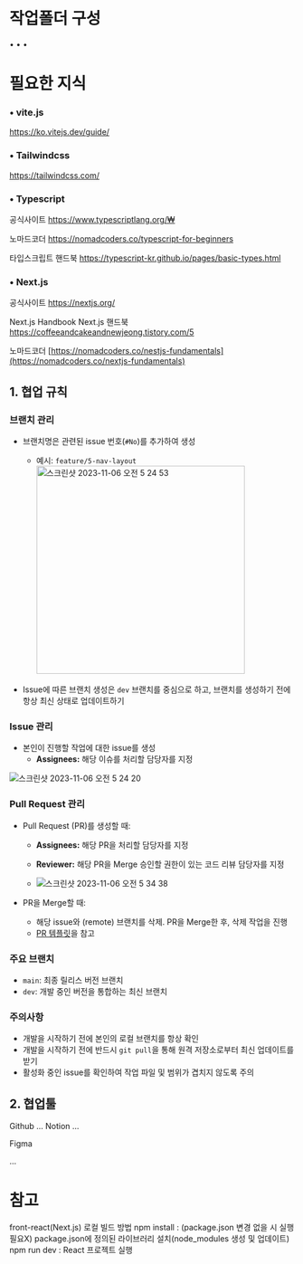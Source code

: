 # 작업폴더 구성

•
•
•

# 필요한 지식

### • vite.js

https://ko.vitejs.dev/guide/

### • Tailwindcss

https://tailwindcss.com/

### • Typescript

공식사이트
https://www.typescriptlang.org/₩

노마드코더
https://nomadcoders.co/typescript-for-beginners

타입스크립트 핸드북
https://typescript-kr.github.io/pages/basic-types.html

### • Next.js

공식사이트
https://nextjs.org/

Next.js Handbook
Next.js 핸드북
https://coffeeandcakeandnewjeong.tistory.com/5

노마드코더
[https://nomadcoders.co/nestjs-fundamentals](https://nomadcoders.co/nextjs-fundamentals)

## 1. 협업 규칙

### 브랜치 관리

- 브랜치명은 관련된 issue 번호(`#No`)를 추가하여 생성

  - 예시: `feature/5-nav-layout`
    <img width="368" alt="스크린샷 2023-11-06 오전 5 24 53" src="https://github.com/JS-A-CoreProject/DiaryFeelings/assets/116487398/3cf46572-29fe-4cb7-aff0-465b6056cef2">


- Issue에 따른 브랜치 생성은 `dev` 브랜치를 중심으로 하고, 브랜치를 생성하기 전에 항상 최신 상태로 업데이트하기

### Issue 관리

- 본인이 진행할 작업에 대한 issue를 생성
  - **Assignees:** 해당 이슈를 처리할 담당자를 지정


![스크린샷 2023-11-06 오전 5 24 20](https://github.com/JS-A-CoreProject/DiaryFeelings/assets/116487398/ae68fb5d-1922-43cc-999b-0d3d6714ed33)



### Pull Request 관리

- Pull Request (PR)를 생성할 때:

  - **Assignees:** 해당 PR을 처리할 담당자를 지정
  - **Reviewer:** 해당 PR을 Merge 승인할 권한이 있는 코드 리뷰 담당자를 지정


  - ![스크린샷 2023-11-06 오전 5 34 38](https://github.com/JS-A-CoreProject/DiaryFeelings/assets/116487398/fa36722c-eb14-48ec-bf1a-69bd96abaf32)


- PR을 Merge할 때:
  - 해당 issue와 (remote) 브랜치를 삭제. PR을 Merge한 후, 삭제 작업을 진행
  - [PR 템플릿](./.github/PULL_REQUEST_TEMPLATE.md)을 참고

### 주요 브랜치

- `main`: 최종 릴리스 버전 브랜치
- `dev`: 개발 중인 버전을 통합하는 최신 브랜치

### 주의사항

- 개발을 시작하기 전에 본인의 로컬 브랜치를 항상 확인
- 개발을 시작하기 전에 반드시 `git pull`을 통해 원격 저장소로부터 최신 업데이트를 받기
- 활성화 중인 issue를 확인하여 작업 파일 및 범위가 겹치지 않도록 주의

## 2. 협업툴

Github
...
Notion
...

Figma

...

# 참고
front-react(Next.js) 로컬 빌드 방법
npm install : (package.json 변경 없을 시 실행 필요X) package.json에 정의된 라이브러리 설치(node_modules 생성 및 업데이트)
npm run dev : React 프로젝트 실행

